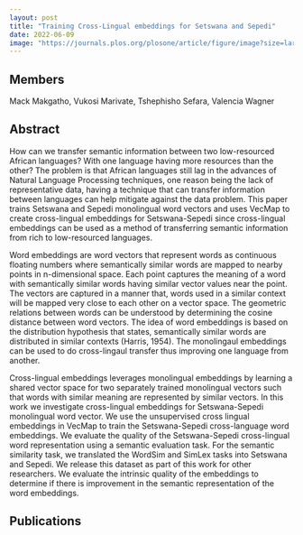 ```yaml
---
layout: post
title: "Training Cross-Lingual embeddings for Setswana and Sepedi"
date: 2022-06-09
image: "https://journals.plos.org/plosone/article/figure/image?size=large&id=10.1371/journal.pone.0267714.g001"
---
```

## Members
Mack Makgatho, Vukosi Marivate, Tshephisho Sefara, Valencia Wagner

## Abstract
How can we transfer semantic information between two low-resourced African languages? With one language having more resources than the other? The problem is that African languages still lag in the advances of Natural Language Processing techniques, one reason being the lack of representative data, having a technique that can transfer information between languages can help mitigate against the data problem. This paper trains Setswana and Sepedi monolingual word vectors and uses VecMap to create cross-lingual embeddings for Setswana-Sepedi since cross-lingual embeddings can be used as a method of transferring semantic information from rich to low-resourced languages.

Word embeddings are word vectors that represent words as continuous floating numbers where semantically similar words are mapped to nearby points in n-dimensional space. Each point captures the meaning of a word with semantically similar words having similar vector values near the point. The vectors are captured in a manner that, words used in a similar context will be mapped very close to each other on a vector space. The geometric relations between words can be understood by determining the cosine distance between word vectors. The idea of word embeddings is based on the distribution hypothesis that states, semantically similar words are distributed in similar contexts (Harris, 1954). The monolingaul embeddings can be used to do cross-lingaul transfer thus improving one language from another.

Cross-lingual embeddings leverages monolingual embeddings by learning a shared vector space for two separately trained monolingual vectors such that words with similar meaning are represented by similar vectors. In this work we investigate cross-lingual embeddings for Setswana-Sepedi monolingual word vector. We use the unsupervised cross lingual embeddings in VecMap to train the Setswana-Sepedi cross-language word embeddings. We evaluate the quality of the Setswana-Sepedi cross-lingual word representation using a semantic evaluation task. For the semantic similarity task, we translated the WordSim and SimLex tasks into Setswana and Sepedi. We release this dataset as part of this work for other researchers. We evaluate the intrinsic quality of the embeddings to determine if there is improvement in the semantic representation of the word embeddings.
## Publications